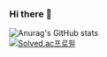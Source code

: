 ### Hi there 👋

<!--
**ghals5737/ghals5737** is a ✨ _special_ ✨ repository because its `README.md` (this file) appears on your GitHub profile.

Here are some ideas to get you started:

- 🔭 I’m currently working on ...
- 🌱 I’m currently learning ...
- 👯 I’m looking to collaborate on ...
- 🤔 I’m looking for help with ...
- 💬 Ask me about ...
- 📫 How to reach me: ...
- 😄 Pronouns: ...
- ⚡ Fun fact: ...
-->
![Anurag's GitHub stats](https://github-readme-stats.vercel.app/api?username=ghals5737&show_icons=true&theme=radical)  
[![Solved.ac프로필](http://mazassumnida.wtf/api/v2/generate_badge?boj=ghals0654)](https://solved.ac/ghals0654)
